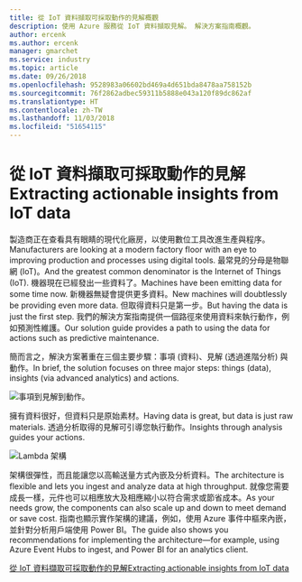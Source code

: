 ```yaml
---
title: 從 IoT 資料擷取可採取動作的見解概觀
description: 使用 Azure 服務從 IoT 資料擷取見解。 解決方案指南概觀。
author: ercenk
ms.author: ercenk
manager: gmarchet
ms.service: industry
ms.topic: article
ms.date: 09/26/2018
ms.openlocfilehash: 9528983a06602bd469a4d651bda8478aa758152b
ms.sourcegitcommit: 76f2862adbec59311b5888e043a120f89dc862af
ms.translationtype: HT
ms.contentlocale: zh-TW
ms.lasthandoff: 11/03/2018
ms.locfileid: "51654115"
---
```

# <a name="extracting-actionable-insights-from-iot-data"></a><span data-ttu-id="7697c-104">從 IoT 資料擷取可採取動作的見解</span><span class="sxs-lookup"><span data-stu-id="7697c-104">Extracting actionable insights from IoT data</span></span>

<span data-ttu-id="7697c-105">製造商正在查看具有眼睛的現代化廠房，以使用數位工具改進生產與程序。</span><span class="sxs-lookup"><span data-stu-id="7697c-105">Manufacturers are looking at a modern factory floor with an eye to improving production and processes using digital tools.</span></span> <span data-ttu-id="7697c-106">最常見的分母是物聯網 (IoT)。</span><span class="sxs-lookup"><span data-stu-id="7697c-106">And the greatest common denominator is the Internet of Things (IoT).</span></span> <span data-ttu-id="7697c-107">機器現在已經發出一些資料了。</span><span class="sxs-lookup"><span data-stu-id="7697c-107">Machines have been emitting data for some time now.</span></span> <span data-ttu-id="7697c-108">新機器無疑會提供更多資料。</span><span class="sxs-lookup"><span data-stu-id="7697c-108">New machines will doubtlessly be providing even more data.</span></span>
<span data-ttu-id="7697c-109">但取得資料只是第一步。</span><span class="sxs-lookup"><span data-stu-id="7697c-109">But having the data is just the first step.</span></span> <span data-ttu-id="7697c-110">我們的解決方案指南提供一個路徑來使用資料來執行動作，例如預測性維護。</span><span class="sxs-lookup"><span data-stu-id="7697c-110">Our solution guide provides a path to using the data for actions such as predictive maintenance.</span></span>

<span data-ttu-id="7697c-111">簡而言之，解決方案著重在三個主要步驟：事項 (資料)、見解 (透過進階分析) 與動作。</span><span class="sxs-lookup"><span data-stu-id="7697c-111">In brief, the solution focuses on three major steps: things (data), insights (via advanced analytics) and actions.</span></span>

![事項到見解到動作。](assets/extracting-insights-from-iot/things-insights-actions.png)

<span data-ttu-id="7697c-113">擁有資料很好，但資料只是原始素材。</span><span class="sxs-lookup"><span data-stu-id="7697c-113">Having data is great, but data is just raw materials.</span></span> <span data-ttu-id="7697c-114">透過分析取得的見解可引導您執行動作。</span><span class="sxs-lookup"><span data-stu-id="7697c-114">Insights through analysis guides your actions.</span></span>

![Lambda 架構](assets/extracting-insights-from-iot/lambda-architecture.png)

<span data-ttu-id="7697c-116">架構很彈性，而且能讓您以高輸送量方式內嵌及分析資料。</span><span class="sxs-lookup"><span data-stu-id="7697c-116">The architecture is flexible and lets you ingest and analyze data at high throughput.</span></span> <span data-ttu-id="7697c-117">就像您需要成長一樣，元件也可以相應放大及相應縮小以符合需求或節省成本。</span><span class="sxs-lookup"><span data-stu-id="7697c-117">As your needs grow, the components can also scale up and down to meet demand or save cost.</span></span> <span data-ttu-id="7697c-118">指南也顯示實作架構的建議，例如，使用 Azure 事件中樞來內嵌，並針對分析用戶端使用 Power BI。</span><span class="sxs-lookup"><span data-stu-id="7697c-118">The guide also shows you recommendations for implementing the architecture—for example, using Azure Event Hubs to ingest, and Power BI for an analytics client.</span></span>

[<span data-ttu-id="7697c-119">從 IoT 資料擷取可採取動作的見解</span><span class="sxs-lookup"><span data-stu-id="7697c-119">Extracting actionable insights from IoT data</span></span>](./extracting-insights-from-iot-data.md)
